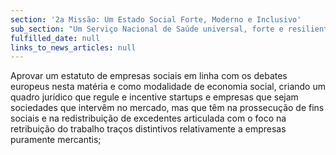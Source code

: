 ```yaml
---
section: '2a Missão: Um Estado Social Forte, Moderno e Inclusivo'
sub_section: "Um Serviço Nacional de Saúde universal, forte e resiliente"
fulfilled_date: null
links_to_news_articles: null
---
```


Aprovar um estatuto de empresas sociais em linha com os debates europeus nesta matéria e como modalidade de economia social, criando um quadro jurídico que regule e incentive startups e empresas que sejam sociedades que intervêm no mercado, mas que têm na prossecução de fins sociais e na redistribuição de excedentes articulada com o foco na retribuição do trabalho traços distintivos relativamente a empresas puramente mercantis;